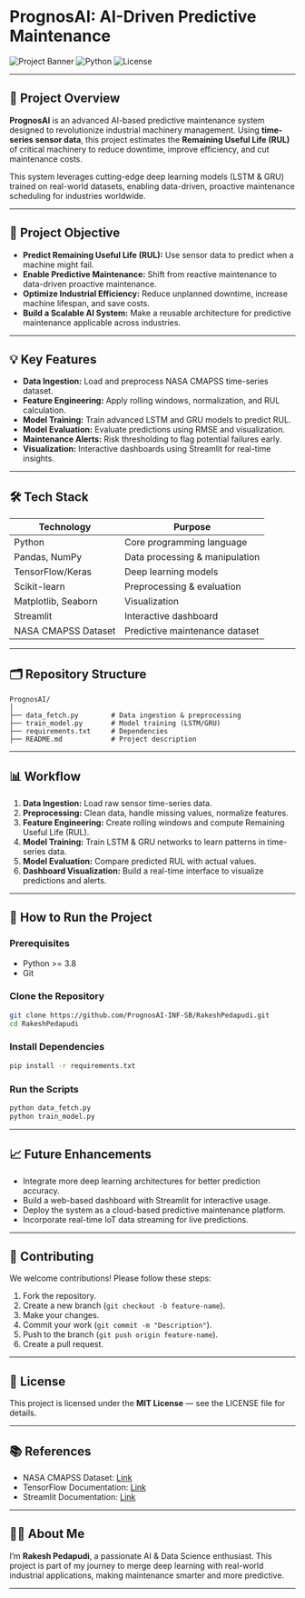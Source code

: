 

# PrognosAI: AI-Driven Predictive Maintenance

![Project Banner](https://img.shields.io/badge/Status-Active-green) ![Python](https://img.shields.io/badge/Python-3.10-blue) ![License](https://img.shields.io/badge/License-MIT-lightgrey)

---



## 📌 Project Overview

**PrognosAI** is an advanced AI-based predictive maintenance system designed to revolutionize industrial machinery management. Using **time-series sensor data**, this project estimates the **Remaining Useful Life (RUL)** of critical machinery to reduce downtime, improve efficiency, and cut maintenance costs.

This system leverages cutting-edge deep learning models (LSTM & GRU) trained on real-world datasets, enabling data-driven, proactive maintenance scheduling for industries worldwide.

---

## 🎯 Project Objective

* **Predict Remaining Useful Life (RUL):** Use sensor data to predict when a machine might fail.
* **Enable Predictive Maintenance:** Shift from reactive maintenance to data-driven proactive maintenance.
* **Optimize Industrial Efficiency:** Reduce unplanned downtime, increase machine lifespan, and save costs.
* **Build a Scalable AI System:** Make a reusable architecture for predictive maintenance applicable across industries.

---

## 💡 Key Features

* **Data Ingestion:** Load and preprocess NASA CMAPSS time-series dataset.
* **Feature Engineering:** Apply rolling windows, normalization, and RUL calculation.
* **Model Training:** Train advanced LSTM and GRU models to predict RUL.
* **Model Evaluation:** Evaluate predictions using RMSE and visualization.
* **Maintenance Alerts:** Risk thresholding to flag potential failures early.
* **Visualization:** Interactive dashboards using Streamlit for real-time insights.

---

## 🛠 Tech Stack

| Technology          | Purpose                        |
| ------------------- | ------------------------------ |
| Python              | Core programming language      |
| Pandas, NumPy       | Data processing & manipulation |
| TensorFlow/Keras    | Deep learning models           |
| Scikit-learn        | Preprocessing & evaluation     |
| Matplotlib, Seaborn | Visualization                  |
| Streamlit           | Interactive dashboard          |
| NASA CMAPSS Dataset | Predictive maintenance dataset |

---

## 🗂 Repository Structure

```
PrognosAI/
│
├── data_fetch.py        # Data ingestion & preprocessing
├── train_model.py       # Model training (LSTM/GRU)
├── requirements.txt     # Dependencies
├── README.md            # Project description
```

---

## 📊 Workflow

1. **Data Ingestion:** Load raw sensor time-series data.
2. **Preprocessing:** Clean data, handle missing values, normalize features.
3. **Feature Engineering:** Create rolling windows and compute Remaining Useful Life (RUL).
4. **Model Training:** Train LSTM & GRU networks to learn patterns in time-series data.
5. **Model Evaluation:** Compare predicted RUL with actual values.
6. **Dashboard Visualization:** Build a real-time interface to visualize predictions and alerts.

---

## 🚀 How to Run the Project

### **Prerequisites**

* Python >= 3.8
* Git

### **Clone the Repository**

```bash
git clone https://github.com/PrognosAI-INF-SB/RakeshPedapudi.git
cd RakeshPedapudi
```

### **Install Dependencies**

```bash
pip install -r requirements.txt
```

### **Run the Scripts**

```bash
python data_fetch.py
python train_model.py
```

---

## 📈 Future Enhancements

* Integrate more deep learning architectures for better prediction accuracy.
* Build a web-based dashboard with Streamlit for interactive usage.
* Deploy the system as a cloud-based predictive maintenance platform.
* Incorporate real-time IoT data streaming for live predictions.

---

## 🤝 Contributing

We welcome contributions! Please follow these steps:

1. Fork the repository.
2. Create a new branch (`git checkout -b feature-name`).
3. Make your changes.
4. Commit your work (`git commit -m "Description"`).
5. Push to the branch (`git push origin feature-name`).
6. Create a pull request.

---

## 📜 License

This project is licensed under the **MIT License** — see the LICENSE file for details.

---

## 📚 References

* NASA CMAPSS Dataset: [Link](https://data.nasa.gov/dataset/C-MAPSS-Aircraft-Engine-Simulation-Data/vrks-gjie)
* TensorFlow Documentation: [Link](https://www.tensorflow.org/)
* Streamlit Documentation: [Link](https://docs.streamlit.io/)

---

## 👨‍💻 About Me

I’m **Rakesh Pedapudi**, a passionate AI & Data Science enthusiast. This project is part of my journey to merge deep learning with real-world industrial applications, making maintenance smarter and more predictive.

---

